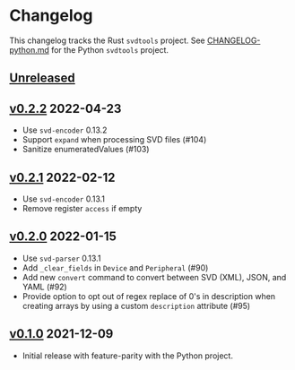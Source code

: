 # Changelog

This changelog tracks the Rust `svdtools` project. See
[CHANGELOG-python.md](CHANGELOG-python.md) for the Python `svdtools` project.

## [Unreleased]

## [v0.2.2] 2022-04-23

* Use `svd-encoder` 0.13.2
* Support `expand` when processing SVD files (#104)
* Sanitize enumeratedValues (#103)

## [v0.2.1] 2022-02-12

* Use `svd-encoder` 0.13.1
* Remove register `access` if empty

## [v0.2.0] 2022-01-15

* Use `svd-parser` 0.13.1
* Add `_clear_fields` in `Device` and `Peripheral` (#90)
* Add new `convert` command to convert between SVD (XML), JSON, and YAML (#92)
* Provide option to opt out of regex replace of 0's in description when
  creating arrays by using a custom `description` attribute (#95)

## [v0.1.0] 2021-12-09

* Initial release with feature-parity with the Python project.

[Unreleased]: https://github.com/stm32-rs/svdtools/compare/v0.2.2...HEAD
[v0.2.2]: https://github.com/stm32-rs/svdtools/compare/v0.2.1...v0.2.2
[v0.2.1]: https://github.com/stm32-rs/svdtools/compare/v0.2.0...v0.2.1
[v0.2.0]: https://github.com/stm32-rs/svdtools/compare/35c3a79...v0.2.0
[v0.1.0]: https://github.com/stm32-rs/svdtools/pull/84
